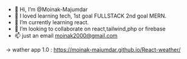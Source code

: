 - 👋 Hi, I’m @Moinak-Majumdar
- 👀 I loved learning tech, 1st goal FULLSTACK 2nd goal MERN.
- 🌱 I’m currently learning react.
- 💞️ I’m looking to collaborate on react,tailwind,php or firebase
- 📫 just an email moinak2000@gmail.com

-> wather app 1.0 : https://moinak-majumdar.github.io/React-weather/
<!---
Moinak-Majumdar/Moinak-Majumdar is a ✨ special ✨ repository because its `README.md` (this file) appears on your GitHub profile.
You can click the Preview link to take a look at your changes.
--->

